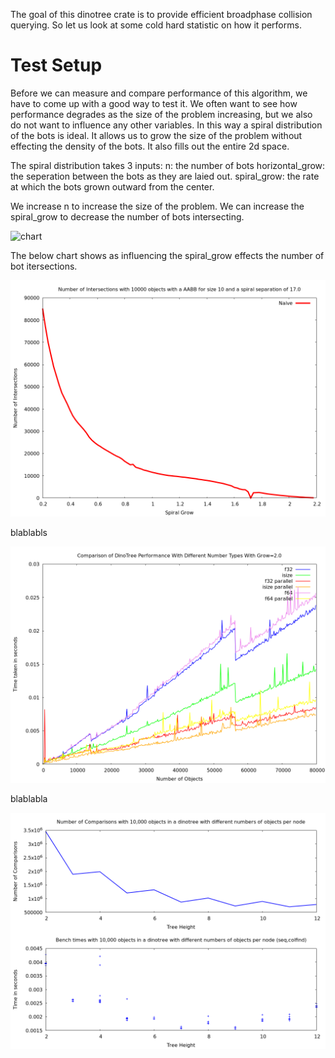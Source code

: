 



The goal of this dinotree crate is to provide efficient broadphase collision querying. So let us look at some cold hard statistic on how it performs. 

# Test Setup

Before we can measure and compare performance of this algorithm, we have to come up with a good way to test it. We often want to see how performance degrades as the size of the problem increasing, but we also do not want to influence any other variables. In this way a spiral distribution of the bots is ideal. It allows us to grow the size of the problem without effecting the density of the bots. It also fills out the entire 2d space. 

The spiral distribution takes 3 inputs: 
n: the number of bots
horizontal_grow: the seperation between the bots as they are laied out.
spiral_grow: the rate at which the bots grown outward from the center.


We increase n to increase the size of the problem.
We can increase the spiral_grow to decrease the number of bots intersecting.

![chart](./graphs/spiral_visual.png)

The below chart shows as influencing the spiral_grow effects the number of bot itersections.

![chart](./graphs/spiral_data.png)















blablabls


![chart](./graphs/colfind_float_vs_integer.png)


blablabla

![chart](./graphs/colfind_height_heuristic.png)

